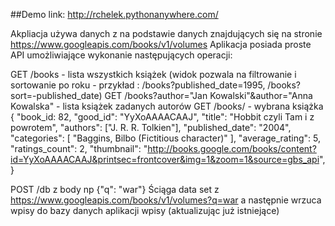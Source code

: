 ##Demo link:
http://rchelek.pythonanywhere.com/

Akpliacja używa danych z na podstawie danych znajdujących się na stronie https://www.googleapis.com/books/v1/volumes
Aplikacja posiada proste API umożliwiające wykonanie następujących operacji:

GET /books - lista wszystkich książek (widok pozwala na filtrowanie i sortowanie po roku - przykład : /books?published_date=1995, /books?sort=-published_date)
GET /books?author="Jan Kowalski"&author="Anna Kowalska" - lista książek zadanych autorów
GET /books/<bookId> - wybrana książka 
{
    "book_id: 82,
    "good_id": "YyXoAAAACAAJ",
    "title": "Hobbit czyli Tam i z powrotem",
    "authors": ["J. R. R. Tolkien"],
    "published_date": "2004",
    "categories": [
        "Baggins, Bilbo (Fictitious character)"
      ],
    "average_rating": 5,
    "ratings_count": 2,
    "thumbnail": "http://books.google.com/books/content?id=YyXoAAAACAAJ&printsec=frontcover&img=1&zoom=1&source=gbs_api",
}

POST /db z body np  {"q": "war"}
Ściąga data set z https://www.googleapis.com/books/v1/volumes?q=war
a następnie wrzuca wpisy do bazy danych aplikacji wpisy (aktualizując już istniejące)
